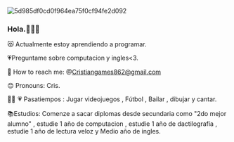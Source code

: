 ![5d985df0cd0f964ea75f0cf94fe2d092](https://user-images.githubusercontent.com/127448155/228423043-e5b162bd-ba29-49d2-adf9-45a6211ba4f7.gif)


### Hola.💪🏻💗
😻 Actualmente estoy aprendiendo a programar.

💗Preguntame sobre computacion y ingles<3.

💌 How to reach me: @Cristiangames862@gmail.com

😊 Pronouns: Cris.

👶🏻   💗 Pasatiempos : Jugar videojuegos , Fútbol , Bailar , dibujar y cantar.

📚Estudios: Comenze a sacar diplomas desde secundaria como "2do mejor alumno" , estudie 1 año de computacion , estudie 1 año de dactilografía , estudie 1 año de lectura veloz y Medio año de ingles.

